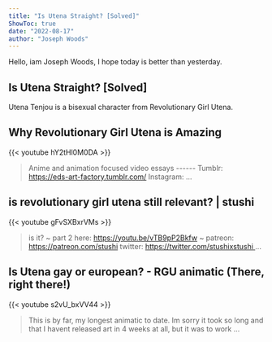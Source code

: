 ```yaml
---
title: "Is Utena Straight? [Solved]"
ShowToc: true 
date: "2022-08-17"
author: "Joseph Woods" 
---
```


Hello, iam Joseph Woods, I hope today is better than yesterday.
## Is Utena Straight? [Solved]
Utena Tenjou is a bisexual character from Revolutionary Girl Utena.

## Why Revolutionary Girl Utena is Amazing
{{< youtube hY2tHl0M0DA >}}
>Anime and animation focused video essays ------ Tumblr: https://eds-art-factory.tumblr.com/ Instagram: ...

## is revolutionary girl utena still relevant? | stushi
{{< youtube gFvSXBxrVMs >}}
>is it? ~ part 2 here: https://youtu.be/vTB9pP2Bkfw ~ patreon: https://patreon.com/stushi twitter: https://twitter.com/stushixstushi ...

## Is Utena gay or european? - RGU animatic (There, right there!)
{{< youtube s2vU_bxVV44 >}}
>This is by far, my longest animatic to date. Im sorry it took so long and that I havent released art in 4 weeks at all, but it was to work ...

